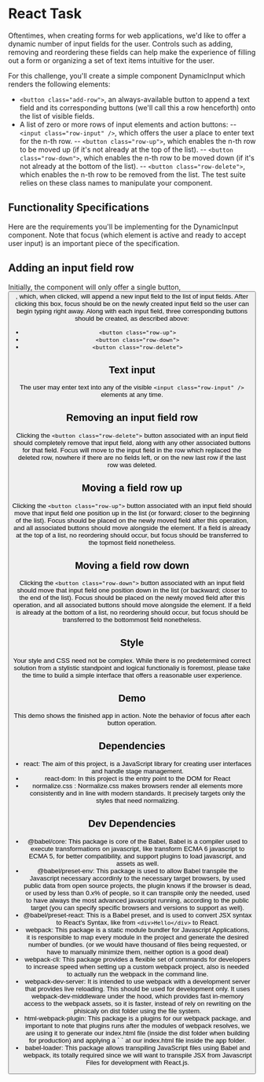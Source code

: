 # React Task

Oftentimes, when creating forms for web applications, we'd like to offer a dynamic number of input fields for the user. Controls such as adding, removing and reordering these fields can help make the experience of filling out a form or organizing a set of text items intuitive for the user.

For this challenge, you'll create a simple component DynamicInput which renders the following elements:

- `<button class="add-row">`, an always-available button to append a text field and its corresponding buttons (we'll call this a row henceforth) onto the list of visible fields.
- A list of zero or more rows of input elements and action buttons:
  -- `<input class="row-input" />`, which offers the user a place to enter text for the n-th row.
  -- `<button class="row-up">`, which enables the n-th row to be moved up (if it's not already at the top of the list).
  -- `<button class="row-down">`, which enables the n-th row to be moved down (if it's not already at the bottom of the list).
  -- `<button class="row-delete">`, which enables the n-th row to be removed from the list.
  The test suite relies on these class names to manipulate your component.

## Functionality Specifications

Here are the requirements you'll be implementing for the DynamicInput component. Note that focus (which element is active and ready to accept user input) is an important piece of the specification.

## Adding an input field row

Initially, the component will only offer a single button, <button class="add-row">, which, when clicked, will append a new input field to the list of input fields. After clicking this box, focus should be on the newly created input field so the user can begin typing right away. Along with each input field, three corresponding buttons should be created, as described above:

- `<button class="row-up">`
- `<button class="row-down">`
- `<button class="row-delete">`

## Text input

The user may enter text into any of the visible `<input class="row-input" />` elements at any time.

## Removing an input field row

Clicking the `<button class="row-delete">` button associated with an input field should completely remove that input field, along with any other associated buttons for that field. Focus will move to the input field in the row which replaced the deleted row, nowhere if there are no fields left, or on the new last row if the last row was deleted.

## Moving a field row up

Clicking the `<button class="row-up">` button associated with an input field should move that input field one position up in the list (or forward; closer to the beginning of the list). Focus should be placed on the newly moved field after this operation, and all associated buttons should move alongside the element. If a field is already at the top of a list, no reordering should occur, but focus should be transferred to the topmost field nonetheless.

## Moving a field row down

Clicking the `<button class="row-down">` button associated with an input field should move that input field one position down in the list (or backward; closer to the end of the list). Focus should be placed on the newly moved field after this operation, and all associated buttons should move alongside the element. If a field is already at the bottom of a list, no reordering should occur, but focus should be transferred to the bottommost field nonetheless.

## Style

Your style and CSS need not be complex. While there is no predetermined correct solution from a stylistic standpoint and logical functionaliy is foremost, please take the time to build a simple interface that offers a reasonable user experience.

## Demo

This demo shows the finished app in action. Note the behavior of focus after each button operation.

## Dependencies

- react: The aim of this project, is a JavaScript library for creating user interfaces and handle stage management.
- react-dom: In this project is the entry point to the DOM for React
- normalize.css : Normalize.css makes browsers render all elements more consistently and in line with modern standards. It precisely targets only the styles that need normalizing.

## Dev Dependencies

- @babel/core: This package is core of the Babel, Babel is a compiler used to execute transformations on javascript, like transform ECMA 6 javascript to ECMA 5, for better compatibility, and support plugins to load javascript, and assets as well.
- @babel/preset-env: This package is used to allow Babel transpile the Javascript necessary accordinly to the necessary target browsers, by used public data from open source projects, the plugin knows if the browser is dead, or used by less than 0.x% of people, so it can transpile only the needed, used to have always the most advanced javascript running, according to the public target (you can specify specific browsers and versions to support as well).
- @babel/preset-react: This is a Babel preset, and is used to convert JSX syntax to React's Syntax, like from `<div>Hello</div>` to React.
- webpack: This package is a static module bundler for Javascript Applications, it is responsible to map every module in the project and generate the desired number of bundles. (or we would have thousand of files being requested, or have to manually minimize them, neither option is a good deal)
- webpack-cli: This package provides a flexible set of commands for developers to increase speed when setting up a custom webpack project, also is needed to actually run the webpack in the command line.
- webpack-dev-server: It is intended to use webpack with a development server that provides live reloading. This should be used for development only. It uses webpack-dev-middleware under the hood, which provides fast in-memory access to the webpack assets, so it is faster, instead of rely on rewriting on the phisicaly on dist folder using the file system.
- html-webpack-plugin: This package is a plugins for our webpack package, and important to note that plugins runs after the modules of webpack resolves, we are using it to generate our index.html file (inside the dist folder when building for production) and applying a `
  <script src="[bundle_name].js"></script>` at our index.html file inside the app folder.
- babel-loader: This package allows transpiling JavaScript files using Babel and webpack, its totally required since we will want to transpile JSX from Javascript Files for development with React.js.
